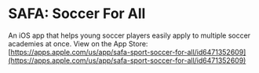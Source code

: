 # SAFA: Soccer For All
An iOS app that helps young soccer players easily apply to multiple soccer academies at once. View on the App Store: [https://apps.apple.com/us/app/safa-sport-soccer-for-all/id6471352609](https://apps.apple.com/us/app/safa-sport-soccer-for-all/id6471352609)
